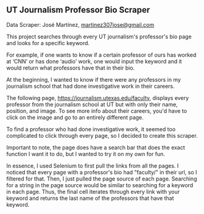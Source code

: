 ## UT Journalism Professor Bio Scraper

Data Scraper: José Martínez, martinez307jose@gmail.com

This project searches through every UT journalism's professor's bio page and looks for a specific keyword.

For example, if one wants to know if a certain professor of ours has worked at ‘CNN’ or has done ‘audio’ work, one would input the keyword and it would return what professors have that in their bio. 

At the beginning, I wanted to know if there were any professors in my journalism school that had done investigative work in their careers.

The following page, https://journalism.utexas.edu/faculty, displays every professor from the journalism school at UT but with only their name, position, and image. To see more info about their careers, you'd have to click on the image and go to an entirely different page.

To find a professor who had done investigative work, it seemed too complicated to click through every page, so I decided to create this scraper.

Important to note, the page does have a search bar that does the exact function I want it to do, but I wanted to try it on my own for fun.

In essence, I used Selenium to first pull the links from all the pages. I noticed that every page with a professor's bio had "faculty/" in their url, so I filtered for that. Then, I just pulled the page source of each page. Searching for a string in the page source would be similar to searching for a keyword in each page. Thus, the final cell iterates through every link with your keyword and returns the last name of the professors that have that keyword.
